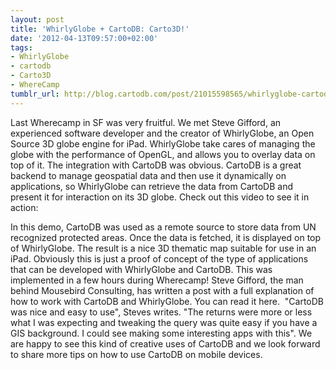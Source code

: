 ```yaml
---
layout: post
title: 'WhirlyGlobe + CartoDB: Carto3D!'
date: '2012-04-13T09:57:00+02:00'
tags:
- WhirlyGlobe
- cartodb
- Carto3D
- WhereCamp
tumblr_url: http://blog.cartodb.com/post/21015598565/whirlyglobe-cartodb-carto3d
---
```

Last Wherecamp in SF was very fruitful. We met Steve Gifford, an experienced software developer and the creator of WhirlyGlobe, an Open Source 3D globe engine for iPad. WhirlyGlobe take cares of managing the globe with the performance of OpenGL, and allows you to overlay data on top of it.
The integration with CartoDB was obvious. CartoDB is a great backend to manage geospatial data and then use it dynamically on applications, so WhirlyGlobe can retrieve the data from CartoDB and present it for interaction on its 3D globe. Check out this video to see it in action:

In this demo, CartoDB was used as a remote source to store data from UN recognized protected areas. Once the data is fetched, it is displayed on top of WhirlyGlobe. The result is a nice 3D thematic map suitable for use in an iPad. Obviously this is just a proof of concept of the type of applications that can be developed with WhirlyGlobe and CartoDB. This was implemented in a few hours during Wherecamp!
Steve Gifford, the man behind Mousebird Consulting, has written a post with a full explanation of how to work with CartoDB and WhirlyGlobe. You can read it here. 
"CartoDB was nice and easy to use", Steves writes. "The returns were more or less what I was expecting and tweaking the query was quite easy if you have a GIS background. I could see making some interesting apps with this".
We are happy to see this kind of creative uses of CartoDB and we look forward to share more tips on how to use CartoDB on mobile devices.

